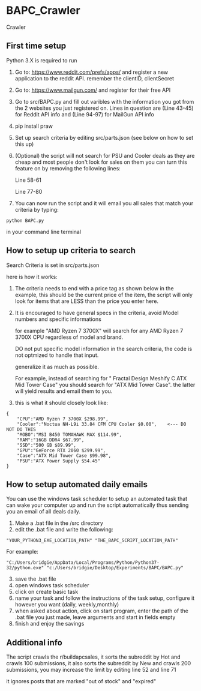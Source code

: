 # BAPC_Crawler
Crawler

## First time setup
Python 3.X is required to run

1. Go to: https://www.reddit.com/prefs/apps/ and register a new application to the reddit API. remember the clientID, clientSecret
2. Go to: https://www.mailgun.com/ and register for their free API 
3. Go to src/BAPC.py and fill out varibles with the information you got from the 2 websites you just registered on. 
Lines in question are (Line 43-45) for Reddit API info and (Line 94-97) for MailGun API info
4. pip install praw
5. Set up search criteria by editing src/parts.json (see below on how to set this up)

6. (Optional) the script will not search for PSU and Cooler deals as they are cheap and most people don't look for sales on them
you can turn this feature on by removing the following lines:

    Line 58-61

    Line 77-80

7. You can now run the script and it will email you all sales that match your criteria by typing:
```
python BAPC.py
```
in your command line terminal

## How to setup up criteria to search
Search Criteria is set in src/parts.json

here is how it works:
1. The criteria needs to end with a price tag as shown below in the example, this should be the current price of the item, the script will only look for items that are LESS than the price you enter here.
2. It is encouraged to have general specs in the criteria, avoid Model numbers and specific informations

    for example "AMD Ryzen 7 3700X" will search for any AMD Ryzen 7 3700X CPU regardless of model and brand.
    
    DO not put specific model information in the search criteria, the code is not optmized to handle that input.
    
    generalize it as much as possible.
    
    For example, instead of searching for "	Fractal Design Meshify C ATX Mid Tower Case"
    you should search for "ATX Mid Tower Case". the latter will yield results and email them to you.
   
3. this is what it should closely look like:
```
{
    "CPU":"AMD Ryzen 7 3700X $298.99",
    "Cooler":"Noctua NH-L9i 33.84 CFM CPU Cooler $0.00",    <--- DO NOT DO THIS
    "MOBO":"MSI B450 TOMAHAWK MAX $114.99",
    "RAM":"16GB DDR4 $67.99",
    "SSD":"500 GB $89.99",
    "GPU":"GeForce RTX 2060 $299.99",
    "Case":"ATX Mid Tower Case $99.98",
    "PSU":"ATX Power Supply $54.45"
}
```

## How to setup automated daily emails

You can use the windows task scheduler to setup an automated task that can wake your computer up and run the script automatically thus sending you an email of all deals daily. 

1. Make a .bat file in the /src directory
2. edit the .bat file and write the following:
```
"YOUR_PYTHON3_EXE_LOCATION_PATH" "THE_BAPC_SCRIPT_LOCATION_PATH"
```

For example:
```
"C:/Users/bridgie/AppData/Local/Programs/Python/Python37-32/python.exe" "c:/Users/bridgie/Desktop/Experiments/BAPC/BAPC.py"
```

3. save the .bat file
4. open windows task scheduler
5. click on create basic task
6. name your task and follow the instructions of the task setup, configure it however you want (daily, weekly,monthly)
7. when asked about action, click on start program, enter the path of the .bat file you just made, leave arguments and start in fields empty
8. finish and enjoy the savings

## Additional info
The script crawls the r/buildapcsales, it sorts the subreddit by Hot and crawls 100 submissions, it also sorts the subreddit by New and crawls 200 submissions, you may increase the limit by editing line 52 and line 71

it ignores posts that are marked "out of stock" and "expired"
